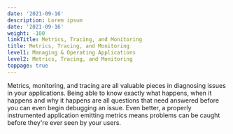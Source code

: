 ```yaml
---
date: '2021-09-16'
description: Lorem ipsum
date: '2021-09-16'
weight: -100
linkTitle: Metrics, Tracing, and Monitoring
title: Metrics, Tracing, and Monitoring
level1: Managing & Operating Applications
level2: Metrics, Tracing, and Monitoring
toppage: true
---
```


Metrics, monitoring, and tracing are all valuable pieces in diagnosing issues in your applications. Being able to know exactly what happens, when it happens and why it happens are all questions that need answered before you can even begin debugging an issue. Even better, a properly instrumented application emitting metrics means problems can be caught before they're ever seen by your users.